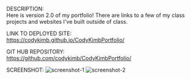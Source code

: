 DESCRIPTION:  
Here is version 2.0 of my portfolio! There are links to a few of my class projects and websites I've built outside of class. 

LINK TO DEPLOYED SITE:    
https://codykimb.github.io/CodyKimbPortfolio/

GIT HUB REPOSITORY:  
https://github.com/codykimb/CodyKimbPortfolio/

SCREENSHOT:
![screenshot-1](https://user-images.githubusercontent.com/72325495/114420323-d6154b80-9b79-11eb-982d-f82ecf7eeecf.png)
![screenshot-2](https://user-images.githubusercontent.com/72325495/114420421-ed543900-9b79-11eb-8e63-44556a31bdb1.png)